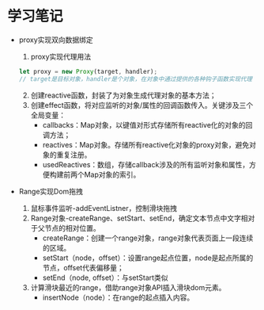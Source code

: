 # 学习笔记
- proxy实现双向数据绑定
    1. proxy实现代理用法
    ```javascript
    let proxy = new Proxy(target, handler);
    // target是目标对象，handler是个对象，在对象中通过提供的各种钩子函数实现代理
    ```
    2. 创建reactive函数，封装了为对象生成代理对象的基本方法；
    3. 创建effect函数，将对应监听的对象/属性的回调函数传入。关键涉及三个全局变量：
        - callbacks：Map对象，以键值对形式存储所有reactive化的对象的回调方法；
        - reactives：Map对象。存储所有reactive化对象的proxy对象，避免对象的重复注册。
        - usedReactives：数组，存储callback涉及的所有监听对象和属性，方便构建前两个Map对象的索引。


- Range实现Dom拖拽
    1. 鼠标事件监听-addEventListner，控制滑块拖拽
    2. Range对象-createRange、setStart、setEnd，确定文本节点中文字相对于父节点的相对位置。
        - createRange：创建一个range对象，range对象代表页面上一段连续的区域。
        - setStart（node，offset）：设置range起点位置，node是起点所属的节点，offset代表偏移量；
        - setEnd（node, offset）：与setStart类似
    3. 计算滑块最近的range，借助range对象API插入滑块dom元素。
        - insertNode（node）：在range的起点插入内容。
